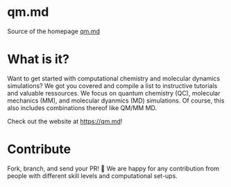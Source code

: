 # qm.md

Source of the homepage [qm.md](https://qm.md)

# What is it?

Want to get started with computational chemistry and molecular dynamics simulations? We got you covered and compile a list to instructive tutorials and valuable ressources. We focus on quantum chemistry (QC), molecular mechanics (MM), and molecular dyanmics (MD) simulations. Of course, this also includes combinations thereof like QM/MM MD. 

Check out the website at https://qm.md!

# Contribute

Fork, branch, and send your PR! 💚 We are happy for any contribution from people with different skill levels and computational set-ups.
